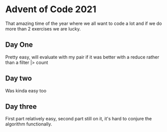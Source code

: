 # Advent of Code 2021

That amazing time of the year where we all want to code a lot and if we do more than 2 exercises we are lucky.

## Day One

Pretty easy, will evaluate with my pair if it was better with a reduce rather than a filter |> count

## Day two

Was kinda easy too

## Day three

First part relatively easy, second part still on it, it's hard to conjure the algorithm functionally.
